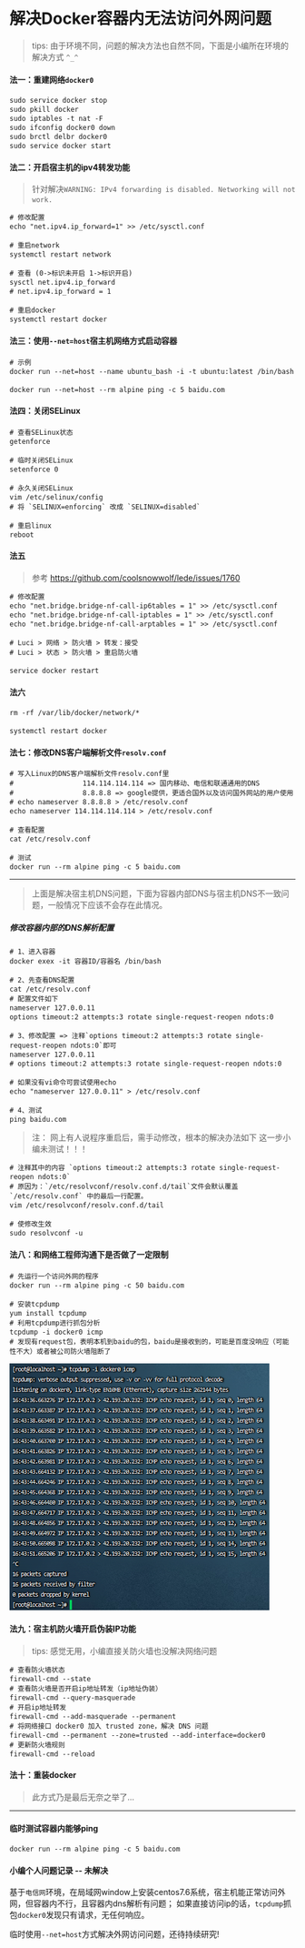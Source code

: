 # 解决Docker容器内无法访问外网问题

> tips: 由于环境不同，问题的解决方法也自然不同，下面是小编所在环境的解决方式 `^_^`

#### 法一：重建网络`docker0`

```shell
sudo service docker stop
sudo pkill docker
sudo iptables -t nat -F
sudo ifconfig docker0 down
sudo brctl delbr docker0
sudo service docker start
```

#### 法二：开启宿主机的ipv4转发功能

> 针对解决`WARNING: IPv4 forwarding is disabled. Networking will not work.`

```shell
# 修改配置
echo "net.ipv4.ip_forward=1" >> /etc/sysctl.conf

# 重启network
systemctl restart network

# 查看 (0->标识未开启 1->标识开启)
sysctl net.ipv4.ip_forward
# net.ipv4.ip_forward = 1

# 重启docker
systemctl restart docker
```

#### 法三：使用`--net=host`宿主机网络方式启动容器

```shell
# 示例
docker run --net=host --name ubuntu_bash -i -t ubuntu:latest /bin/bash

docker run --net=host --rm alpine ping -c 5 baidu.com
```

#### 法四：关闭SELinux

```shell
# 查看SELinux状态
getenforce

# 临时关闭SELinux
setenforce 0

# 永久关闭SELinux
vim /etc/selinux/config
# 将 `SELINUX=enforcing` 改成 `SELINUX=disabled`

# 重启linux
reboot
```

#### 法五

> 参考 https://github.com/coolsnowwolf/lede/issues/1760

```shell
# 修改配置
echo "net.bridge.bridge-nf-call-ip6tables = 1" >> /etc/sysctl.conf
echo "net.bridge.bridge-nf-call-iptables = 1" >> /etc/sysctl.conf
echo "net.bridge.bridge-nf-call-arptables = 1" >> /etc/sysctl.conf

# Luci > 网络 > 防火墙 > 转发：接受
# Luci > 状态 > 防火墙 > 重启防火墙

service docker restart
```

#### 法六

```shell
rm -rf /var/lib/docker/network/*

systemctl restart docker
```

#### 法七：修改DNS客户端解析文件`resolv.conf`

```shell
# 写入Linux的DNS客户端解析文件resolv.conf里
#                 114.114.114.114 => 国内移动、电信和联通通用的DNS
#                 8.8.8.8 => google提供，更适合国外以及访问国外网站的用户使用
# echo nameserver 8.8.8.8 > /etc/resolv.conf
echo nameserver 114.114.114.114 > /etc/resolv.conf

# 查看配置
cat /etc/resolv.conf

# 测试
docker run --rm alpine ping -c 5 baidu.com
```

---

> 上面是解决宿主机DNS问题，下面为容器内部DNS与宿主机DNS不一致问题，一般情况下应该不会存在此情况。

##### 修改容器内部的DNS解析配置

```shell
# 1、进入容器
docker exex -it 容器ID/容器名 /bin/bash

# 2、先查看DNS配置
cat /etc/resolv.conf
# 配置文件如下
nameserver 127.0.0.11
options timeout:2 attempts:3 rotate single-request-reopen ndots:0

# 3、修改配置 => 注释`options timeout:2 attempts:3 rotate single-request-reopen ndots:0`即可
nameserver 127.0.0.11
# options timeout:2 attempts:3 rotate single-request-reopen ndots:0

# 如果没有vi命令可尝试使用echo
echo "nameserver 127.0.0.11" > /etc/resolv.conf

# 4、测试
ping baidu.com
```

> 注： 网上有人说程序重启后，需手动修改，根本的解决办法如下
> 这一步小编未测试！！！

```shell
# 注释其中的内容 `options timeout:2 attempts:3 rotate single-request-reopen ndots:0`
# 原因为：`/etc/resolvconf/resolv.conf.d/tail`文件会默认覆盖 `/etc/resolv.conf` 中的最后一行配置。
vim /etc/resolvconf/resolv.conf.d/tail

# 使修改生效
sudo resolvconf -u
```

#### 法八：和网络工程师沟通下是否做了一定限制

```shell
# 先运行一个访问外网的程序
docker run --rm alpine ping -c 50 baidu.com

# 安装tcpdump
yum install tcpdump
# 利用tcpdump进行抓包分析
tcpdump -i docker0 icmp
# 发现有request包，表明本机到baidu的包，baidu是接收到的，可能是百度没响应（可能性不大）或者被公司防火墙阻断了
```

![tcpdump抓包docker0.png](../../image/tcpdump抓包docker0.png)

#### 法九：宿主机防火墙开启伪装IP功能

> tips: 感觉无用，小编直接关防火墙也没解决网络问题

```shell
# 查看防火墙状态
firewall-cmd --state
# 查看防火墙是否开启ip地址转发（ip地址伪装）
firewall-cmd --query-masquerade
# 开启ip地址转发
firewall-cmd --add-masquerade --permanent
# 将网络接口 docker0 加入 trusted zone，解决 DNS 问题
firewall-cmd --permanent --zone=trusted --add-interface=docker0
# 更新防火墙规则
firewall-cmd --reload
```

#### 法十：重装docker

> 此方式乃是最后无奈之举了...

---

#### 临时测试容器内能够ping

```shell
docker run --rm alpine ping -c 5 baidu.com
```

#### 小编个人问题记录 -- 未解决

基于`电信网`环境，在局域网window上安装centos7.6系统，宿主机能正常访问外网，但容器内不行，且容器内dns解析有问题；
如果直接访问ip的话，`tcpdump`抓包`docker0`发现只有请求，无任何响应。

临时使用`--net=host`方式解决外网访问问题，还待持续研究!
